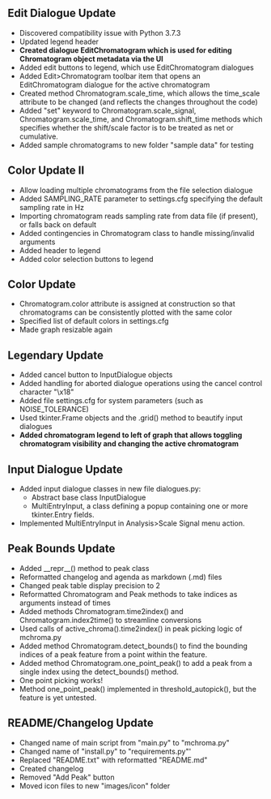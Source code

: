 ## Edit Dialogue Update
- Discovered compatibility issue with Python 3.7.3
- Updated legend header
- **Created dialogue EditChromatogram which is used for editing Chromatogram
    object metadata via the UI**
- Added edit buttons to legend, which use EditChromatogram dialogues
- Added Edit>Chromatogram toolbar item that opens an EditChromatogram dialogue
    for the active chromatogram
- Created method Chromatogram.scale_time, which allows the time_scale
    attribute to be changed (and reflects the changes throughout the code)
- Added "set" keyword to Chromatogram.scale_signal, Chromatogram.scale_time,
    and Chromatogram.shift_time methods which specifies whether the shift/scale
    factor is to be treated as net or cumulative.
- Added sample chromatograms to new folder "sample data" for testing



## Color Update II
- Allow loading multiple chromatograms from the file selection dialogue
- Added SAMPLING_RATE parameter to settings.cfg specifying the default sampling
    rate in Hz
- Importing chromatogram reads sampling rate from data file (if present), or falls
    back on default
- Added contingencies in Chromatogram class to handle missing/invalid arguments
- Added header to legend
- Added color selection buttons to legend


## Color Update
- Chromatogram.color attribute is assigned at construction so that chromatograms
    can be consistently plotted with the same color
- Specified list of default colors in settings.cfg
- Made graph resizable again


## Legendary Update
- Added cancel button to InputDialogue objects
- Added handling for aborted dialogue operations using the cancel control
    character "\x18"
- Added file settings.cfg for system parameters (such as NOISE_TOLERANCE)
- Used tkinter.Frame objects and the .grid() method to beautify input dialogues
- **Added chromatogram legend to left of graph that allows toggling chromatogram visibility and changing the active chromatogram**


## Input Dialogue Update
- Added input dialogue classes in new file dialogues.py:
    - Abstract base class InputDialogue
    - MultiEntryInput, a class defining a popup containing one or more
        tkinter.Entry fields.
- Implemented MultiEntryInput in Analysis>Scale Signal menu action.


## Peak Bounds Update
- Added \_\_repr__() method to peak class
- Reformatted changelog and agenda as markdown (.md) files
- Changed peak table display precision to 2
- Reformatted Chromatogram and Peak methods to take indices as arguments
    instead of times
- Added methods Chromatogram.time2index() and Chromatogram.index2time() to
    streamline conversions
- Used calls of active_chroma().time2index() in peak picking logic of
    mchroma.py
- Added method Chromatogram.detect_bounds() to find the bounding indices of a
    peak feature from a point within the feature.
- Added method Chromatogram.one_point_peak() to add a peak from a single index
    using the detect_bounds() method.
- One point picking works!
- Method one_point_peak() implemented in threshold_autopick(), but the feature
    is yet untested.


## README/Changelog Update
- Changed name of main script from "main.py" to "mchroma.py"
- Changed name of "install.py" to "requirements.py"'
- Replaced "README.txt" with reformatted "README.md"
- Created changelog
- Removed "Add Peak" button
- Moved icon files to new "images/icon" folder
